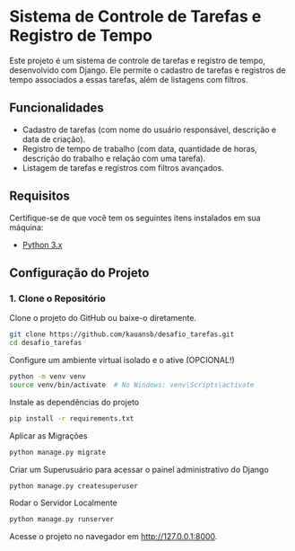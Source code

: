 # Sistema de Controle de Tarefas e Registro de Tempo

Este projeto é um sistema de controle de tarefas e registro de tempo, desenvolvido com Django. Ele permite o cadastro de tarefas e registros de tempo associados a essas tarefas, além de listagens com filtros.

## Funcionalidades

- Cadastro de tarefas (com nome do usuário responsável, descrição e data de criação).
- Registro de tempo de trabalho (com data, quantidade de horas, descrição do trabalho e relação com uma tarefa).
- Listagem de tarefas e registros com filtros avançados.

## Requisitos

Certifique-se de que você tem os seguintes itens instalados em sua máquina:

- [Python 3.x](https://www.python.org/downloads/)

## Configuração do Projeto

### 1. Clone o Repositório

Clone o projeto do GitHub ou baixe-o diretamente.

```bash
git clone https://github.com/kauansb/desafio_tarefas.git
cd desafio_tarefas
```

Configure um ambiente virtual isolado e o ative (OPCIONAL!)
```bash
python -m venv venv 
source venv/bin/activate  # No Windows: venv\Scripts\activate

```

Instale as dependências do projeto
```bash
pip install -r requirements.txt

```

Aplicar as Migrações
```bash
python manage.py migrate

```

Criar um Superusuário para acessar o painel administrativo do Django
```bash
python manage.py createsuperuser

```


Rodar o Servidor Localmente
```bash
python manage.py runserver

```

Acesse o projeto no navegador em http://127.0.0.1:8000.
